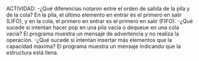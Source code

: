 ACTIVIDAD:
-¿Qué diferencias notaron entre el orden de salida de la pila y de la cola?
En la pila, el último elemento en entrar es el primero en salir (LIFO), y en la cola, el primero en entrar es el primero en salir (FIFO).
-¿Qué sucede si intentan hacer pop en una pila vacía o dequeue en una cola vacía?
El programa muestra un mensaje de advertencia y no realiza la operación.
-¿Qué sucede si intentan insertar más elementos que la capacidad máxima?
El programa muestra un mensaje indicando que la estructura está llena.  
